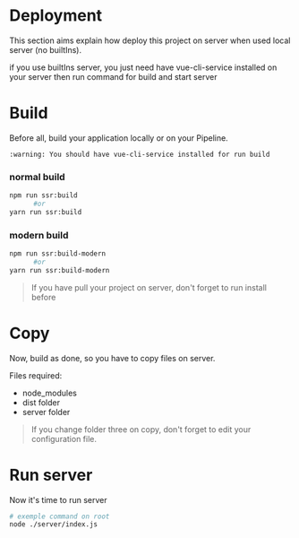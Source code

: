 # Deployment

This section aims explain how deploy this project on server when used local server (no builtIns).

if you use builtIns server, you just need have vue-cli-service installed on your server then run command for build and start server

# Build

Before all, build your application locally or on your Pipeline.

`:warning: You should have vue-cli-service installed for run build`

### normal build
```bash
npm run ssr:build
      #or
yarn run ssr:build
```

### modern build
```bash
npm run ssr:build-modern
      #or
yarn run ssr:build-modern
```

> If you have pull your project on server, don't forget to run install before

# Copy

Now, build as done, so you have to copy files on server.

Files required:

- node_modules
- dist folder
- server folder

> If you change folder three on copy, don't forget to edit your configuration file.

# Run server

Now it's time to run server

```bash
# exemple command on root
node ./server/index.js
```

